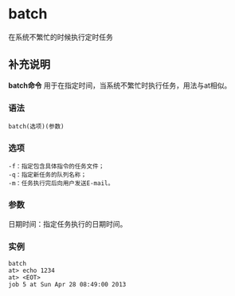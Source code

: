 batch
===

在系统不繁忙的时候执行定时任务

## 补充说明

**batch命令** 用于在指定时间，当系统不繁忙时执行任务，用法与at相似。

###  语法

```
batch(选项)(参数)
```

###  选项

```
-f：指定包含具体指令的任务文件；
-q：指定新任务的队列名称；
-m：任务执行完后向用户发送E-mail。
```

###  参数

日期时间：指定任务执行的日期时间。

###  实例

```
batch 
at> echo 1234
at> <EOT>
job 5 at Sun Apr 28 08:49:00 2013
```


<!-- Linux命令行搜索引擎：https://jaywcjlove.github.io/linux-command/ -->